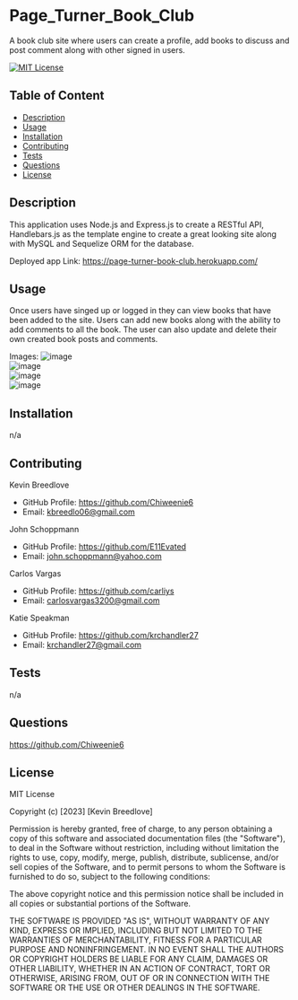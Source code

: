 # Page_Turner_Book_Club
A book club site where users can create a profile, add books to discuss and post comment along  with other signed in users.


[![MIT License](https://img.shields.io/badge/License-MIT-blue)]((https://opensource.org/licenses/MIT))

## Table of Content
  - [Description](#Description)
  - [Usage](#Usage)
  - [Installation](#Installation)
  - [Contributing](#Contributing)
  - [Tests](#Tests)
  - [Questions](#Questions)
  - [License](#License)

## Description
This application uses Node.js and Express.js to create a RESTful API, Handlebars.js as the template engine to create a great looking site along with MySQL and Sequelize ORM for the database.
  
  
  Deployed app Link:   https://page-turner-book-club.herokuapp.com/
  


## Usage
  Once users have singed up or logged in they can view books that have been added to the site. Users can add new books along with the ability to add comments to all the book. The user can also update and delete their own created book posts and comments.
  
  Images:  ![image](https://user-images.githubusercontent.com/113393706/224372341-6eb256d4-8fbe-401e-ac99-4ccc4e669145.png)  
  ![image](https://user-images.githubusercontent.com/113393706/224372570-7faa0436-970b-4025-9856-c5127a1fe7c2.png)  
  ![image](https://user-images.githubusercontent.com/113393706/224372741-34b7bcc1-176b-483b-acc4-74f67090dae5.png)  
  ![image](https://user-images.githubusercontent.com/113393706/224372870-5a0ba713-ac11-4968-ab0d-ad7205a78a98.png)





## Installation
  n/a

## Contributing
Kevin Breedlove
* GitHub Profile: https://github.com/Chiweenie6
* Email: kbreedlo06@gmail.com

John Schoppmann
* GitHub Profile: https://github.com/E11Evated
* Email: john.schoppmann@yahoo.com

Carlos Vargas
* GitHub Profile: https://github.com/carliys
* Email: carlosvargas3200@gmail.com

Katie Speakman
* GitHub Profile: https://github.com/krchandler27
* Email: krchandler27@gmail.com

## Tests
  n/a

## Questions
  https://github.com/Chiweenie6  

## License
  MIT License

Copyright (c) [2023] [Kevin Breedlove]

Permission is hereby granted, free of charge, to any person obtaining a copy
of this software and associated documentation files (the "Software"), to deal
in the Software without restriction, including without limitation the rights
to use, copy, modify, merge, publish, distribute, sublicense, and/or sell
copies of the Software, and to permit persons to whom the Software is
furnished to do so, subject to the following conditions:

The above copyright notice and this permission notice shall be included in all
copies or substantial portions of the Software.

THE SOFTWARE IS PROVIDED "AS IS", WITHOUT WARRANTY OF ANY KIND, EXPRESS OR
IMPLIED, INCLUDING BUT NOT LIMITED TO THE WARRANTIES OF MERCHANTABILITY,
FITNESS FOR A PARTICULAR PURPOSE AND NONINFRINGEMENT. IN NO EVENT SHALL THE
AUTHORS OR COPYRIGHT HOLDERS BE LIABLE FOR ANY CLAIM, DAMAGES OR OTHER
LIABILITY, WHETHER IN AN ACTION OF CONTRACT, TORT OR OTHERWISE, ARISING FROM,
OUT OF OR IN CONNECTION WITH THE SOFTWARE OR THE USE OR OTHER DEALINGS IN THE
SOFTWARE.
